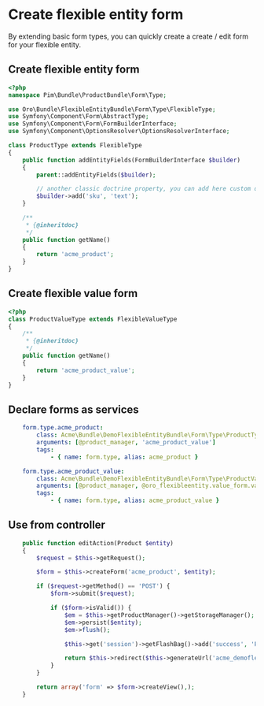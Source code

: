 Create flexible entity form
===========================

By extending basic form types, you can quickly create a create / edit form for your flexible entity.

Create flexible entity form
---------------------------

```php
<?php
namespace Pim\Bundle\ProductBundle\Form\Type;

use Oro\Bundle\FlexibleEntityBundle\Form\Type\FlexibleType;
use Symfony\Component\Form\AbstractType;
use Symfony\Component\Form\FormBuilderInterface;
use Symfony\Component\OptionsResolver\OptionsResolverInterface;

class ProductType extends FlexibleType
{
    public function addEntityFields(FormBuilderInterface $builder)
    {
        parent::addEntityFields($builder);

        // another classic doctrine property, you can add here custom doctrine mapping too
        $builder->add('sku', 'text');
    }

    /**
     * {@inheritdoc}
     */
    public function getName()
    {
        return 'acme_product';
    }
}
```

Create flexible value form
--------------------------

```php
<?php
class ProductValueType extends FlexibleValueType
{
    /**
     * {@inheritdoc}
     */
    public function getName()
    {
        return 'acme_product_value';
    }
}
```

Declare forms as services
-------------------------

```yaml
    form.type.acme_product:
        class: Acme\Bundle\DemoFlexibleEntityBundle\Form\Type\ProductType
        arguments: [@product_manager, 'acme_product_value']
        tags:
            - { name: form.type, alias: acme_product }

    form.type.acme_product_value:
        class: Acme\Bundle\DemoFlexibleEntityBundle\Form\Type\ProductValueType
        arguments: [@product_manager, @oro_flexibleentity.value_form.value_subscriber]
        tags:
            - { name: form.type, alias: acme_product_value }
```

Use from controller
-------------------

```php
    public function editAction(Product $entity)
    {
        $request = $this->getRequest();

        $form = $this->createForm('acme_product', $entity);

        if ($request->getMethod() == 'POST') {
            $form->submit($request);

            if ($form->isValid()) {
                $em = $this->getProductManager()->getStorageManager();
                $em->persist($entity);
                $em->flush();

                $this->get('session')->getFlashBag()->add('success', 'Product successfully saved');

                return $this->redirect($this->generateUrl('acme_demoflexibleentity_product_list'));
            }
        }

        return array('form' => $form->createView(),);
    }
```

